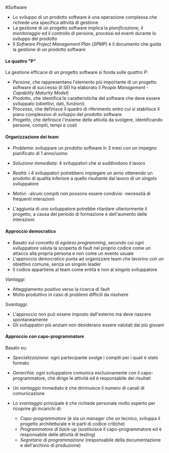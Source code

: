 #Software 

- Lo sviluppo di un prodotto software è una operazione complessa che richiede una specifica attività di gestione
- La gestione di un progetto software implica la *pianificazione*, il *monitoraggio* ed il *controllo* di persone, processi ed eventi durante lo sviluppo del prodotto
- Il *Software Project Management Plan* (*SPMP*) è il documento che guida la gestione di un prodotto software


#### Le quattro "P"
La gestione efficace di un progetto software si fonda sulle *quattro P*:
- *Persone*, che rappresentano l'elemento più importante di un progetto software di successo (il SEI ha elaborato il *People Management - Capability Maturity Model*)
- *Prodotto*, che identifica le caratteristiche del software che deve essere sviluppato (obiettivi, dati, funzioni)
- *Processo*, che definisce il quadro di riferimento entro cui si stabilisce il piano complessivo di sviluppo del prodotto software
- *Progetto*, che definisce l'insieme delle attività da svolgere, identificando persone, compiti, tempi e costi


#### Organizzazione dei team
- *Problema*: sviluppare un prodotto software in 3 mesi con un impegno pianificato di 1 anno/uomo
- *Soluzione immediata*: 4 sviluppatori che si suddividono il lavoro
- *Realtà*: i 4 sviluppatori potrebbero impiegare un anno ottenendo un prodotto di qualità inferiore a quello risultante dal lavoro di un singolo sviluppatore
- *Motivi*:
	-alcuni compiti non possono essere condivisi
	-necessità di frequenti interazioni

- L'aggiunta di uno sviluppatore potrebbe ritardare ulteriormente il progetto, a causa del periodo di formazione e dell'aumento delle interazioni


#### Approccio democratico
- Basato sul concetto di *egoless programming*, secondo cui ogni sviluppatore valuta la scoperta di fault nel proprio codice come un attacco alla propria persona e non come un evento usuale
- L'approccio democratico punta ad organizzare team che lavorino con un obiettivo comune, senza un singolo leader
- Il codice appartiene al team come entità e non al singolo sviluppatore

*Vantaggi*:
- Atteggiamento positivo verso la ricerca di fault
- Molto produttivo in caso di problemi difficili da risolvere

*Svantaggi*:
- L'approccio non può essere imposto dall'esterno ma deve nascere spontaneamente
- Gli sviluppatori più anziani non desiderano essere valutati dai più giovani


#### Approccio con capo-programmatore
Basato su:
- *Specializzazione*: ogni partecipante svolge i compiti per i quali è stato formato
- *Gerarchia*: ogni sviluppatore comunica esclusivamente con il capo-programmatore, che dirige le attività ed è responsabile dei risultati

- Un *vantaggio* immediato è che diminuisce il numero di canali di comunicazione
- Lo *svantaggio* principale è che richiede personale molto esperto per ricoprire gli incarichi di:
	- *Capo-programmatore* (è sia un manager che un tecnico, sviluppa il progetto architetturale e le parti di codice critiche)
	- *Programmatore di back-up* (sostituisce il capo-programmatore ed è responsabile delle attività di testing)
	- *Segretario di programmazione* (responsabile della documentazione e dell'archivio di produzione)

